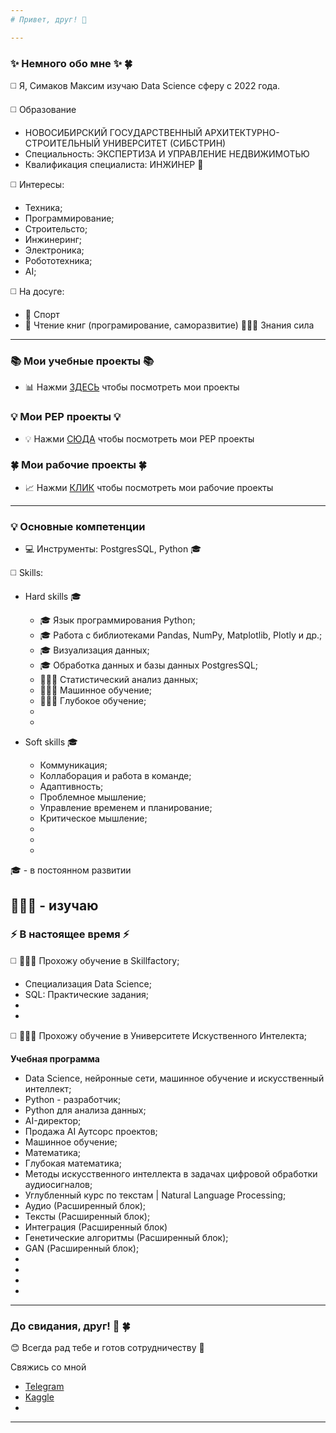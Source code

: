```yaml
---
# Привет, друг! 👋

---
```

### ✨ Немного обо мне ✨ 🍀
◻️ Я, Симаков Максим изучаю Data Science сферу c 2022 года.

◻️ Образование
  * НОВОСИБИРСКИЙ ГОСУДАРСТВЕННЫЙ АРХИТЕКТУРНО-СТРОИТЕЛЬНЫЙ УНИВЕРСИТЕТ (СИБСТРИН)
  * Специальность: ЭКСПЕРТИЗА И УПРАВЛЕНИЕ НЕДВИЖИМОТЬЮ
  * Квалификация специалиста: ИНЖИНЕР 📐
   
◻️ Интересы:
  * Техника;
  * Программирование;
  * Строительсто;
  * Инжинеринг;
  * Электроника;
  * Робототехника;
  * AI;
  
◻️ На досуге:
  * 🏃 Спорт
  * 📖 Чтение книг (програмирование, саморазвитие)
    👨‍💻💪 Знания сила
---
### 📚 Мои учебные проекты 📚

  * 📊 Нажми [ЗДЕСЬ]() чтобы посмотреть мои проекты
 
### 💡 Мои PEP проекты 💡
  
  * 💡 Нажми [СЮДА]() чтобы посмотреть мои PEP проекты

### 🍀 Мои рабочие проекты 🍀
  
  * 📈 Нажми [КЛИК]() чтобы посмотреть мои рабочие проекты

---

### 💡 Основные компетенции 
* 💻 Инструменты: PostgresSQL, Python 🎓
  
◻️ Skills:

  * Hard skills 🎓
    * 🎓 Язык программирования Python;
    * 🎓 Работа с библиотеками Pandas, NumPy, Matplotlib, Plotly и др.;
    * 🎓 Визуализация данных;
    * 🎓 Обработка данных и базы данных PostgresSQL;
    * 🧑🏼‍🎓 Статистический анализ данных;
    * 🧑🏼‍🎓 Машинное обучение;
    * 🧑🏼‍🎓 Глубокое обучение;
    * 
    * 
   
  * Soft skills 🎓
    
    * Коммуникация;
    * Коллаборация и работа в команде;
    * Адаптивность;
    * Проблемное мышление;
    * Управление временем и планирование;
    * Критическое мышление;
    * 
    * 
    * 

🎓 -  в постоянном развитии

🧑🏼‍🎓 - изучаю
---    

### ⚡️ В настоящее время ⚡️

◻️  🧑🏼‍🎓 Прохожу обучение в Skillfactory;

   * Специализация Data Science;
   * SQL: Практические задания;
   * 
   * 
     
◻️  🧑🏼‍🎓 Прохожу обучение в Университете Искуственного Интелекта;

 **Учебная программа** 
   * Data Science, нейронные сети, машинное обучение и искусственный интеллект;
   * Python - разработчик;
   * Python для анализа данных;
   * AI-директор;
   * Продажа AI Аутсорс проектов;
   * Машинное обучение;
   * Математика;
   * Глубокая математика;
   * Методы искусственного интеллекта в задачах цифровой обработки аудиосигналов;
   * Углубленный курс по текстам | Natural Language Processing;
   * Аудио (Расширенный блок);
   * Тексты (Расширенный блок);
   * Интеграция (Расширенный блок)
   * Генетические алгоритмы (Расширенный блок);
   * GAN (Расширенный блок);
   * 
   * 
   * 
   * 
   
---
### До свидания, друг! 👋 🍀

😊 Всегда рад тебе и готов сотрудничеству 🤝

Свяжись со мной

* [Telegram](https://t.me/max_sim_sma)
* [Kaggle](https://www.kaggle.com/maksimsimakov)
*
---



 




